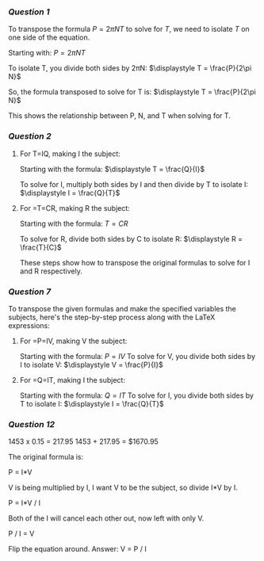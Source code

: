 ### *Question 1*
To transpose the formula $\displaystyle P = {2\pi NT}$ to solve for $\displaystyle {T}$, we need to isolate $\displaystyle {T}$ on one side of the equation.

Starting with:
$\displaystyle P = 2\pi NT$

To isolate T, you divide both sides by 2πN:
$\displaystyle T = \frac{P}{2\pi N}$

So, the formula transposed to solve for T is:
$\displaystyle T = \frac{P}{2\pi N}$

This shows the relationship between P, N, and T when solving for T.
### *Question 2*
1. For T=IQ​, making I the subject:

	Starting with the formula:
	$\displaystyle T = \frac{Q}{I}$
	
	To solve for I, multiply both sides by I and then divide by T to isolate I:
	$\displaystyle I = \frac{Q}{T}$

2. For =T=CR, making R the subject:

	Starting with the formula:
	$\displaystyle T = CR$
	
	To solve for R, divide both sides by C to isolate R:
	$\displaystyle R = \frac{T}{C}$
	
	These steps show how to transpose the original formulas to solve for I and R respectively.

### *Question 7*
To transpose the given formulas and make the specified variables the subjects, here's the step-by-step process along with the LaTeX expressions:

1. For =P=IV, making V the subject:

	Starting with the formula:
	$\displaystyle P = IV$
	To solve for V, you divide both sides by I to isolate V:
	$\displaystyle V = \frac{P}{I}$

2.  For =Q=IT, making I the subject:

	Starting with the formula:
	$\displaystyle Q = IT$
	To solve for I, you divide both sides by T to isolate I:
	$\displaystyle I = \frac{Q}{T}$

### *Question 12*
1453 x 0.15 = 217.95 
1453 + 217.95 = $1670.95



The original formula is:

P = I*V

  

V is being multiplied by I, I want V to be the subject, so divide I*V by I.

P = I*V / I
  
Both of the I will cancel each other out, now left with only V.

P / I = V  

  

Flip the equation around.
Answer: V = P / I